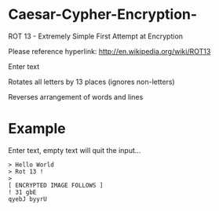 # Caesar-Cypher-Encryption-
ROT 13 - Extremely Simple First Attempt at Encryption

Please reference hyperlink: http://en.wikipedia.org/wiki/ROT13

Enter text 

Rotates all letters by 13 places (ignores non-letters)

Reverses arrangement of words and lines

# Example

Enter text, empty text will quit the input...
```
> Hello World
> Rot 13 !
> 
[ ENCRYPTED IMAGE FOLLOWS ]
! 31 gbE
qyebJ byyrU
```
